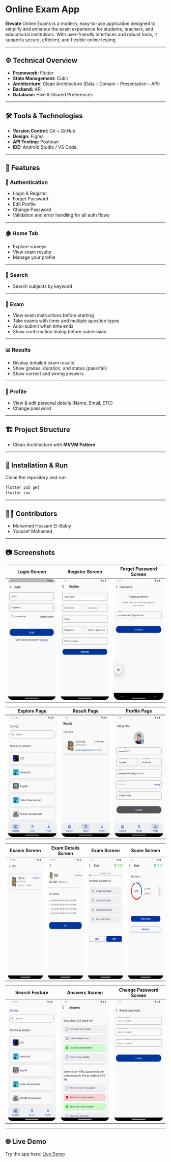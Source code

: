 # Online Exam App

**Elevate** Online Exams is a modern, easy-to-use application designed to simplify and enhance the exam experience for students, teachers, and educational institutions. With user-friendly interfaces and robust tools, it supports secure, efficient, and flexible online testing.

---

## ⚙️ Technical Overview
- **Framework:** Flutter
- **State Management:** Cubit
- **Architecture:** Clean Architecture (Data – Domain – Presentation – API)
- **Backend:** API
- **Database:** Hive & Shared Preferences

---

## 🛠️ Tools & Technologies
- **Version Control:** Git + GitHub
- **Design:** Figma
- **API Testing:** Postman
- **IDE:** Android Studio / VS Code

---

## 📱 Features

### 🔐 Authentication
- Login & Register
- Forget Password
- Edit Profile
- Change Password
- Validation and error handling for all auth flows

---

### 🏠 Home Tab
- Explore surveys
- View exam results
- Manage your profile

---

### 🔎 Search
- Search subjects by keyword

---

### 📝 Exam
- View exam instructions before starting
- Take exams with timer and multiple question types
- Auto-submit when time ends
- Show confirmation dialog before submission

---

### 📊 Results
- Display detailed exam results
- Show grades, duration, and status (pass/fail)
- Show correct and wrong answers

---

### 👤 Profile
- View & edit personal details (Name, Email, ETC)
- Change password

---

## 🏗️ Project Structure
- Clean Architecture with **MVVM Pattern**

---

## 🚀 Installation & Run
Clone the repository and run:

```bash
flutter pub get
flutter run
```

---

## 👨‍💻 Contributors
- Mohamed Hossam El-Bably
- Youssef Mohamed

---

## 📷 Screenshots

| Login Screen                                                                                                                                                                  | Register Screen                                                                                                                                                                  | Forget Password Screen                                                                                                                                                                  |
|-------------------------------------------------------------------------------------------------------------------------------------------------------------------------------|----------------------------------------------------------------------------------------------------------------------------------------------------------------------------------|-----------------------------------------------------------------------------------------------------------------------------------------------------------------------------------------|
| <img src='https://raw.githubusercontent.com/youssefmdev22/elevate_online_exams/refs/heads/master/assets/screenshots/login_screen.png?raw=true' width="180px" height="380px"/> | <img src='https://raw.githubusercontent.com/youssefmdev22/elevate_online_exams/refs/heads/master/assets/screenshots/register_screen.png?raw=true' width="180px" height="380px"/> | <img src='https://raw.githubusercontent.com/youssefmdev22/elevate_online_exams/refs/heads/master/assets/screenshots/forget_password_screen.gif?raw=true' width="180px" height="380px"/> |

| Explore Page                                                                                                                                                                  | Result Page                                                                                                                                                                  | Profile Page                                                                                                                                                                  |
|-------------------------------------------------------------------------------------------------------------------------------------------------------------------------------|------------------------------------------------------------------------------------------------------------------------------------------------------------------------------|-------------------------------------------------------------------------------------------------------------------------------------------------------------------------------|
| <img src='https://raw.githubusercontent.com/youssefmdev22/elevate_online_exams/refs/heads/master/assets/screenshots/explore_page.png?raw=true' width="180px" height="380px"/> | <img src='https://raw.githubusercontent.com/youssefmdev22/elevate_online_exams/refs/heads/master/assets/screenshots/result_page.png?raw=true' width="180px" height="380px"/> | <img src='https://raw.githubusercontent.com/youssefmdev22/elevate_online_exams/refs/heads/master/assets/screenshots/profile_page.png?raw=true' width="180px" height="380px"/> |

| Exams Screen                                                                                                                                                                  | Exam Details Screen                                                                                                                                                                  | Exam Screen                                                                                                                                                                  | Score Screen                                                                                                                                                                  |
|-------------------------------------------------------------------------------------------------------------------------------------------------------------------------------|--------------------------------------------------------------------------------------------------------------------------------------------------------------------------------------|------------------------------------------------------------------------------------------------------------------------------------------------------------------------------|-------------------------------------------------------------------------------------------------------------------------------------------------------------------------------|
| <img src='https://raw.githubusercontent.com/youssefmdev22/elevate_online_exams/refs/heads/master/assets/screenshots/exams_screen.png?raw=true' width="180px" height="380px"/> | <img src='https://raw.githubusercontent.com/youssefmdev22/elevate_online_exams/refs/heads/master/assets/screenshots/exam_details_screen.png?raw=true' width="180px" height="380px"/> | <img src='https://raw.githubusercontent.com/youssefmdev22/elevate_online_exams/refs/heads/master/assets/screenshots/exam_screen.png?raw=true' width="180px" height="380px"/> | <img src='https://raw.githubusercontent.com/youssefmdev22/elevate_online_exams/refs/heads/master/assets/screenshots/score_screen.png?raw=true' width="180px" height="380px"/> |

| Search Feature                                                                                                                                                                  | Answers Screen                                                                                                                                                                  | Change Password Screen                                                                                                                                                                  |
|---------------------------------------------------------------------------------------------------------------------------------------------------------------------------------|---------------------------------------------------------------------------------------------------------------------------------------------------------------------------------|-----------------------------------------------------------------------------------------------------------------------------------------------------------------------------------------|
| <img src='https://raw.githubusercontent.com/youssefmdev22/elevate_online_exams/refs/heads/master/assets/screenshots/search_feature.gif?raw=true' width="180px" height="380px"/> | <img src='https://raw.githubusercontent.com/youssefmdev22/elevate_online_exams/refs/heads/master/assets/screenshots/answers_screen.png?raw=true' width="180px" height="380px"/> | <img src='https://raw.githubusercontent.com/youssefmdev22/elevate_online_exams/refs/heads/master/assets/screenshots/change_password_screen.png?raw=true' width="180px" height="380px"/> |

---

## 🌐 Live Demo

Try the app here: [Live Demo](https://drive.google.com/file/d/16eba-_oF-LrkloY62NpnF7mqHUNxEWN5/view)
